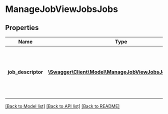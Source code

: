 # ManageJobViewJobsJobs

## Properties
Name | Type | Description | Notes
------------ | ------------- | ------------- | -------------
**job_descriptor** | [**\Swagger\Client\Model\ManageJobViewJobsJobDescriptor**](ManageJobViewJobsJobDescriptor.md) | Job descriptor record containing information about the requested job. | 

[[Back to Model list]](../README.md#documentation-for-models) [[Back to API list]](../README.md#documentation-for-api-endpoints) [[Back to README]](../README.md)


